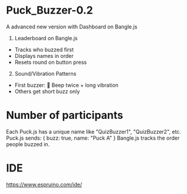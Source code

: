 # Puck_Buzzer-0.2
A advanced new version with Dashboard on Bangle.js

1. Leaderboard on Bangle.js

- Tracks who buzzed first
- Displays names in order
- Resets round on button press

2. Sound/Vibration Patterns

- First buzzer: 🎵 Beep twice + long vibration
- Others get short buzz only

# Number of participants
Each Puck.js has a unique name like "QuizBuzzer1", "QuizBuzzer2", etc.
Puck.js sends: { buzz: true, name: "Puck A" }
Bangle.js tracks the order people buzzed in.

# IDE
https://www.espruino.com/ide/



